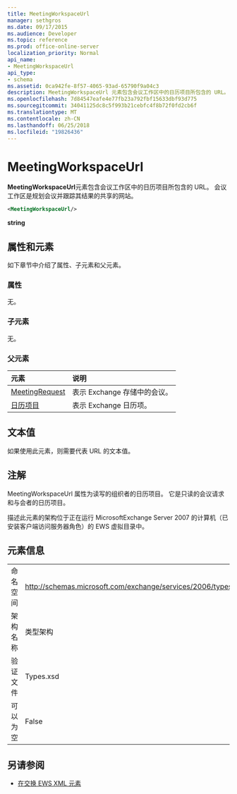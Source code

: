 ```yaml
---
title: MeetingWorkspaceUrl
manager: sethgros
ms.date: 09/17/2015
ms.audience: Developer
ms.topic: reference
ms.prod: office-online-server
localization_priority: Normal
api_name:
- MeetingWorkspaceUrl
api_type:
- schema
ms.assetid: 0ca942fe-8f57-4065-93ad-65790f9a04c3
description: MeetingWorkspaceUrl 元素包含会议工作区中的日历项目所包含的 URL。 会议工作区是规划会议并跟踪其结果的共享的网站。
ms.openlocfilehash: 7d84547eafe4e77fb23a792fbf15633dbf93d775
ms.sourcegitcommit: 34041125dc8c5f993b21cebfc4f8b72f0fd2cb6f
ms.translationtype: MT
ms.contentlocale: zh-CN
ms.lasthandoff: 06/25/2018
ms.locfileid: "19826436"
---
```

# <a name="meetingworkspaceurl"></a>MeetingWorkspaceUrl

**MeetingWorkspaceUrl**元素包含会议工作区中的日历项目所包含的 URL。 会议工作区是规划会议并跟踪其结果的共享的网站。 
  
```xml
<MeetingWorkspaceUrl/>
```

 **string**
## <a name="attributes-and-elements"></a>属性和元素

如下章节中介绍了属性、子元素和父元素。
  
### <a name="attributes"></a>属性

无。
  
### <a name="child-elements"></a>子元素

无。
  
### <a name="parent-elements"></a>父元素

|**元素**|**说明**|
|:-----|:-----|
|[MeetingRequest](meetingrequest.md) <br/> |表示 Exchange 存储中的会议。  <br/> |
|[日历项目](calendaritem.md) <br/> |表示 Exchange 日历项。  <br/> |
   
## <a name="text-value"></a>文本值

如果使用此元素，则需要代表 URL 的文本值。
  
## <a name="remarks"></a>注解

MeetingWorkspaceUrl 属性为读写的组织者的日历项目。 它是只读的会议请求和与会者的日历项目。
  
描述此元素的架构位于正在运行 MicrosoftExchange Server 2007 的计算机（已安装客户端访问服务器角色）的 EWS 虚拟目录中。
  
## <a name="element-information"></a>元素信息

|||
|:-----|:-----|
|命名空间  <br/> |http://schemas.microsoft.com/exchange/services/2006/types  <br/> |
|架构名称  <br/> |类型架构  <br/> |
|验证文件  <br/> |Types.xsd  <br/> |
|可以为空  <br/> |False  <br/> |
   
## <a name="see-also"></a>另请参阅



- [在交换 EWS XML 元素](ews-xml-elements-in-exchange.md)

